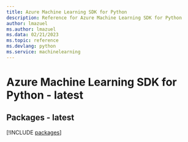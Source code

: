 ```yaml
---
title: Azure Machine Learning SDK for Python
description: Reference for Azure Machine Learning SDK for Python
author: lmazuel
ms.author: lmazuel
ms.data: 02/21/2023
ms.topic: reference
ms.devlang: python
ms.service: machinelearning
---
```

# Azure Machine Learning SDK for Python - latest
## Packages - latest
[!INCLUDE [packages](machine-learning-index.md)]